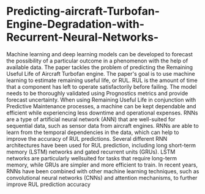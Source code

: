 # Predicting-aircraft-Turbofan-Engine-Degradation-with-Recurrent-Neural-Networks-

Machine learning and deep learning models can be developed to forecast the possibility of a particular outcome in a phenomenon with the help of available data. The paper tackles the problem of predicting the Remaining Useful Life of Aircraft Turbofan engine. The paper's goal is to use machine learning to estimate remaining useful life, or RUL. RUL is the amount of time that a component has left to operate satisfactorily before failing. The model needs to be thoroughly validated using Prognostics metrics and provide forecast uncertainty. When using Remaining Useful Life in conjunction with Predictive Maintenance processes, a machine can be kept dependable and efficient while experiencing less downtime and operational expenses. RNNs are a type of artificial neural network (ANN) that are well-suited for sequential data, such as sensor data from aircraft engines. RNNs are able to learn from the temporal dependencies in the data, which can help to improve the accuracy of RUL predictions. Several different RNN architectures have been used for RUL prediction, including long short-term memory (LSTM) networks and gated recurrent units (GRUs). LSTM networks are particularly wellsuited for tasks that require long-term memory, while GRUs are simpler and more efficient to train. In recent years, RNNs have been combined with other machine learning techniques, such as convolutional neural networks (CNNs) and attention mechanisms, to further improve RUL prediction accuracy
